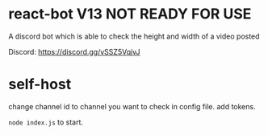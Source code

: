 # react-bot V13 NOT READY FOR USE
A discord bot which is able to check the height and width of a video posted

Discord: https://discord.gg/vSSZ5VqjvJ
# self-host
change channel id to channel you want to check in config file. 
add tokens.

`node index.js` to start. 
